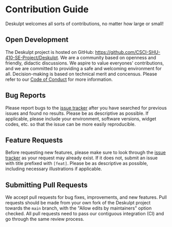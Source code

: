 # Contribution Guide

Deskulpt welcomes all sorts of contributions, no matter how large or small!

## Open Development

The Deskulpt project is hosted on GitHub: https://github.com/CSCI-SHU-410-SE-Project/Deskulpt. We are a community based on openness and friendly, didactic discussions. We aspire to value everyones' contributions, and we are committed to providing a safe and welcoming environment for all. Decision-making is based on technical merit and concensus. Please refer to our [Code of Conduct](https://github.com/CSCI-SHU-410-SE-Project/Deskulpt/blob/main/.github/CODE_OF_CONDUCT.md) for more information.

## Bug Reports

Please report bugs to the [issue tracker](https://github.com/CSCI-SHU-410-SE-Project/Deskulpt/issues) after you have searched for previous issues and found no results. Please be as descriptive as possible. If applicable, please include your environment, software versions, widget codes, etc. so that the issue can be more easily reproducible.

## Feature Requests

Before requesting new features, please make sure to look through the [issue tracker](https://github.com/CSCI-SHU-410-SE-Project/Deskulpt/issues) as your request may already exist. If it does not, submit an issue with title prefixed with `[feat]`. Please be as descriptive as possible, including necessary illustrations if applicable.

## Submitting Pull Requests

We accept pull requests for bug fixes, improvements, and new features. Pull requests should be made from your own fork of the Deskulpt project towards the `main` branch, with the "Allow edits by maintainers" option checked. All pull requests need to pass our contiguous integration (CI) and go through the same review process.
